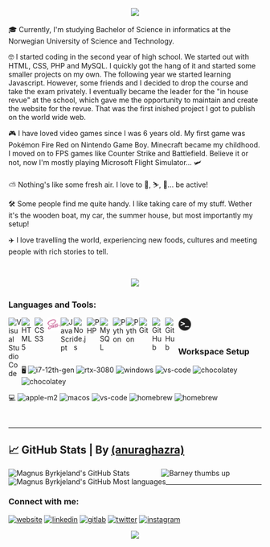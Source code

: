<!-- https://github.com/kyechan99/capsule-render#how-to-use -->
<p align="center">
  <img src="https://capsule-render.vercel.app/api?&type=waving&color=0:0877cc,40:eb34e8,100:fe428e&height=160&section=header&text=I'm%20Magnus%20Byrkjeland&animation=fadeIn&fontSize=50&fontAlignY=36&fontColor=bababa" />
</p>

:mortar_board: Currently, I'm studying Bachelor of Science in informatics at the Norwegian University of Science and Technology. 

:nerd_face: I started coding in the second year of high school. We started out with HTML, CSS, PHP and MySQL. I quickly got the hang of it and started some smaller projects on my own. The following year we started learning Javascript. However, some friends and I decided to drop the course and take the exam privately. I eventually became the leader for the "in house revue" at the school, which gave me the opportunity to maintain and create the website for the revue. That was the first inished project I got to publish on the world wide web.

:video_game: I have loved video games since I was 6 years old. My first game was Pokémon Fire Red on Nintendo Game Boy. Minecraft became my childhood. I moved on to FPS games like Counter Strike and Battlefield. Believe it or not, now I'm mostly playing Microsoft Flight Simulator... :small_airplane:

:partly_sunny: Nothing's like some fresh air. I love to :runner:, :skier:, :climbing:... be active!

:hammer_and_wrench: Some people find me quite handy. I like taking care of my stuff. Wether it's the wooden boat, my car, the summer house, but most importantly my setup!

:airplane: I love travelling the world, experiencing new foods, cultures and meeting people with rich stories to tell.

<br />


<p align="center">
  <img src="https://capsule-render.vercel.app/api?&type=slice&color=0:0877cc,40:eb34e8,100:fe428e&height=80&section=footer&text=That%20was%20pretty%20much%20all%20about%20me&fontSize=20&fontColor=545454&rotate=5&fontAlignY=-10" />
</p>


### Languages and Tools:

<img align="left" alt="Visual Studio Code" width="26px" src="https://cdn.jsdelivr.net/gh/devicons/devicon/icons/visualstudio/visualstudio-plain.svg" />
<img align="left" alt="HTML5" width="26px" src="https://cdn.jsdelivr.net/gh/devicons/devicon/icons/html5/html5-original.svg" />
<img align="left" alt="CSS3" width="26px" src="https://cdn.jsdelivr.net/gh/devicons/devicon/icons/css3/css3-original.svg" />
<img align="left" alt="Sass" width="26px" src="https://raw.githubusercontent.com/github/explore/80688e429a7d4ef2fca1e82350fe8e3517d3494d/topics/sass/sass.png" />
<img align="left" alt="JavaScript" width="26px" src="https://cdn.jsdelivr.net/gh/devicons/devicon/icons/javascript/javascript-original.svg" />
<img align="left" alt="Node.js" width="26px" src="https://cdn.jsdelivr.net/gh/devicons/devicon/icons/nodejs/nodejs-original.svg" />
<!-- <img align="left" alt="React" width="26px" src="https://cdn.jsdelivr.net/gh/devicons/devicon/icons/react/react-original-wordmark.svg" /> -->
<img align="left" alt="PHP" width="26px" src="https://cdn.jsdelivr.net/gh/devicons/devicon/icons/php/php-plain.svg" />
<img align="left" alt="MySQL" width="26px" src="https://cdn.jsdelivr.net/gh/devicons/devicon/icons/mysql/mysql-original-wordmark.svg" />
<!-- <img align="left" alt="MongoDB" width="26px" src="https://cdn.jsdelivr.net/gh/devicons/devicon/icons/mongodb/mongodb-original-wordmark.svg" /> -->
<img align="left" alt="Python" width="26px" src="https://cdn.jsdelivr.net/gh/devicons/devicon/icons/python/python-original.svg" />
<img align="left" alt="Python" width="26px" src="https://cdn.jsdelivr.net/gh/devicons/devicon/icons/java/java-original.svg" />
<img align="left" alt="Git" width="26px" src="https://cdn.jsdelivr.net/gh/devicons/devicon/icons/git/git-original.svg" />
<img align="left" alt="GitHub" width="26px" src="https://cdn.jsdelivr.net/gh/devicons/devicon/icons/github/github-original.svg" />
<img align="left" alt="GitHub" width="26px" src="https://cdn.jsdelivr.net/gh/devicons/devicon/icons/gitlab/gitlab-original.svg" />
<img align="left" alt="Terminal" width="26px" src="https://raw.githubusercontent.com/github/explore/80688e429a7d4ef2fca1e82350fe8e3517d3494d/topics/terminal/terminal.png" />




<br />
<br />




### Workspace Setup
🖥️
![i7-12th-gen](https://img.shields.io/badge/Intel-Core_i7_12th-0071C5?style=for-the-badge&logo=intel&logoColor=white)
![rtx-3080](https://img.shields.io/badge/NVIDIA-RTX_3080-76B900?style=for-the-badge&logo=nvidia&logoColor=white)
![windows](https://img.shields.io/badge/Windows_10-0078D6?style=for-the-badge&logo=windows&logoColor=white)
![vs-code](https://img.shields.io/badge/VS_Code-68217a?style=for-the-badge&logo=Visual-Studio-Code&logoColor=white)
![chocolatey](https://img.shields.io/badge/Chocolatey-80B5E3?style=for-the-badge&logo=Chocolatey&logoColor=white)
![chocolatey](https://img.shields.io/badge/HS_5-4B1E78?style=for-the-badge&logo=YamahaCorporation&logoColor=white)

:computer:
![apple-m2](https://img.shields.io/badge/Apple_M2-000000?style=for-the-badge&logo=Apple&logoColor=white)
![macos](https://img.shields.io/badge/Monterey-000000?style=for-the-badge&logo=macOS&logoColor=white)
![vs-code](https://img.shields.io/badge/VS_Code-68217a?style=for-the-badge&logo=Visual-Studio-Code&logoColor=white)
![homebrew](https://img.shields.io/badge/Homebrew-FBB040?style=for-the-badge&logo=Homebrew&logoColor=white)
![homebrew](https://img.shields.io/badge/WH1000XM4-000000?style=for-the-badge&logo=Sony&logoColor=white)



<br />




---




<!-- https://github.com/anuraghazra/github-readme-stats -->
## :chart_with_upwards_trend: GitHub Stats | By <a href="https://github.com/anuraghazra/github-readme-stats">(anuraghazra)</a>

<div align="center">
  <a href="https://github.com/anuraghazra/github-readme-stats">
      <img align="left" alt="Magnus Byrkjeland's GitHub Stats" src="https://github-readme-stats.vercel.app/api?username=sleipner01&repo=github-readme-stats&count_private=true&show_icons=true&hide_border=true&theme=github_dark&title_color=fe428e&icon_color=fe428e" />
  </a>
  <a href="https://github.com/anuraghazra/convoychat">
      <img align="left" alt="Magnus Byrkjeland's GitHub Most languages" src="https://github-readme-stats.vercel.app/api/top-langs/?username=sleipner01&repo=convoychat&langs_count=8&show_icons=true&hide_border=true&theme=github_dark&title_color=fe428e" />
  </a>
 </div>

<p align="center">
<img alt="Barney thumbs up" width="500px" src="https://media.giphy.com/media/3WY8qMF9l3ldK/giphy.gif" />
</p>



---



### Connect with me:

[![website](https://img.shields.io/badge/Website-000000?style=for-the-badge&logo=GoogleChrome&logoColor=white)][website]
[![linkedin](https://img.shields.io/badge/LinkedIn-0A66C2?style=for-the-badge&logo=LinkedIn&logoColor=white)][linkedin]
[![gitlab](https://img.shields.io/badge/GitLab-FC6D26?style=for-the-badge&logo=GitLab&logoColor=white)][gitlab]
[![twitter](https://img.shields.io/badge/Twitter-1DA1F2?style=for-the-badge&logo=Twitter&logoColor=white)][twitter]
[![instagram](https://img.shields.io/badge/Instagram-E4405F?style=for-the-badge&logo=Instagram&logoColor=white)][instagram]
<!-- ![<Badge Name>](https://img.shields.io/badge/<Badge Text>-<Background Color>?style=for-the-badge&logo=<Icon Name>&logoColor=<Logo Color>) -->




<p align="center">
  <img src="https://capsule-render.vercel.app/api?&type=waving&reversal=true&color=0:0877cc,40:eb34e8,100:fe428e&height=120&section=footer" />
</p>


[website]: https://folk.ntnu.no/magnueb/
[gitlab]: https://gitlab.stud.idi.ntnu.no/magnueb
[twitter]: https://twitter.com/byrkjiz
[youtube]: https://youtube.com/channel/UC43Wfzf3sPeFsYSUbYGlO_w
[instagram]: https://instagram.com/byrkjiz
[linkedin]: https://www.linkedin.com/in/magnusbyrkjeland/

<!-- Icons for badges: https://simpleicons.org -->
<!-- Programming icons: https://devicon.dev --> 
